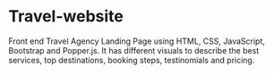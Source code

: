 # Travel-website
Front end Travel Agency Landing Page using HTML, CSS, JavaScript, Bootstrap and Popper.js. It has different visuals to describe the best services, top destinations, booking steps, testinomials and pricing.
